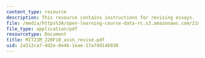 ```yaml
---
content_type: resource
description: This resource contains instructions for revising essays.
file: /media/https%3A/open-learning-course-data-rc.s3.amazonaws.com/21m-220-early-music-fall-2010/2a512ca7dd2e0e4b1eae17a74914b938_MIT21M_220F10_assn_revise.pdf
file_type: application/pdf
resourcetype: Document
title: MIT21M_220F10_assn_revise.pdf
uid: 2a512ca7-dd2e-0e4b-1eae-17a74914b938
---
```

